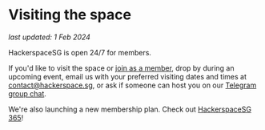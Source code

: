 # Visiting the space

_last updated: 1 Feb 2024_

HackerspaceSG is open 24/7 for members. 

If you'd like to visit the space or [join as a member](/membership), drop by during an upcoming event, email us with your preferred visiting dates and times at contact@hackerspace.sg, or ask if someone can host you on our [Telegram group chat](https://t.me/HackerspaceSG).

We're also launching a new membership plan. Check out [HackerspaceSG 365](/365)!
